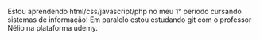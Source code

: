 Estou aprendendo html/css/javascript/php no meu 1° período cursando sistemas de informação!
Em paralelo estou estudando git com o professor Nélio na plataforma udemy.  
